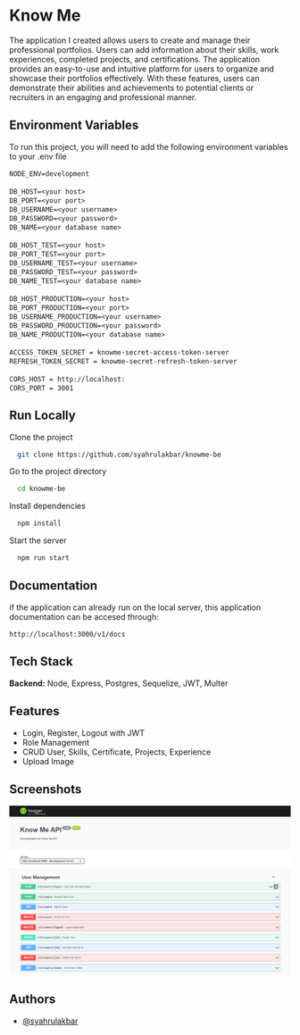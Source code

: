 # Know Me

The application I created allows users to create and manage their professional portfolios. Users can add information about their skills, work experiences, completed projects, and certifications. The application provides an easy-to-use and intuitive platform for users to organize and showcase their portfolios effectively. With these features, users can demonstrate their abilities and achievements to potential clients or recruiters in an engaging and professional manner.

## Environment Variables

To run this project, you will need to add the following environment variables to your .env file

```
NODE_ENV=development

DB_HOST=<your host>
DB_PORT=<your port>
DB_USERNAME=<your username>
DB_PASSWORD=<your password>
DB_NAME=<your database name>

DB_HOST_TEST=<your host>
DB_PORT_TEST=<your port>
DB_USERNAME_TEST=<your username>
DB_PASSWORD_TEST=<your password>
DB_NAME_TEST=<your database name>

DB_HOST_PRODUCTION=<your host>
DB_PORT_PRODUCTION=<your port>
DB_USERNAME_PRODUCTION=<your username>
DB_PASSWORD_PRODUCTION=<your password>
DB_NAME_PRODUCTION=<your database name>

ACCESS_TOKEN_SECRET = knowme-secret-access-token-server
REFRESH_TOKEN_SECRET = knowme-secret-refresh-token-server

CORS_HOST = http://localhost:
CORS_PORT = 3001
```

## Run Locally

Clone the project

```bash
  git clone https://github.com/syahrulakbar/knowme-be
```

Go to the project directory

```bash
  cd knowme-be
```

Install dependencies

```bash
  npm install
```

Start the server

```bash
  npm run start
```

## Documentation

if the application can already run on the local server,
this application documentation can be accesed through:

```
http://localhost:3000/v1/docs
```

## Tech Stack

**Backend:** Node, Express, Postgres, Sequelize, JWT, Multer

## Features

- Login, Register, Logout with JWT
- Role Management
- CRUD User, Skills, Certificate, Projects, Experience
- Upload Image

## Screenshots

![Swagger](public/images/screencapture-localhost-3000-v1-docs-2023-06-02-15_36_42.png)

## Authors

- [@syahrulakbar](https://github.com/syahrulakbar)
